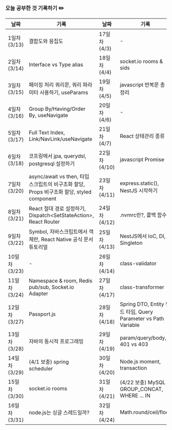 ### 오늘 공부한 것 기록하기 ✏️

| 날짜 | 기록 | 날짜 | 기록 |
| --- | --- | --- | --- |
| 1일차 (3/13) | 결합도와 응집도 | 17일차 (4/3) | - |
| 2일차 (3/14) | Interface vs Type alias | 18일차 (4/4) | socket.io rooms & sids |
| 3일차 (3/15) | 페이징 처리 쿼리문, 쿼리 파라미터 사용하기, useParams | 19일차 (4/5) | javascript 반복문 총 정리 |
| 4일차 (3/16) | Group By/Having/Order By, useNavigate | 20일차 (4/6) | - |
| 5일차 (3/17) | Full Text Index, Link/NavLink/useNavigate | 21일차 (4/7) | React 상태관리 종류 |
| 6일차 (3/18) | 코프링에서 jpa, querydsl, postgresql 설정하기 | 22일차 (4/10) | javascript Promise |
| 7일차 (3/20) | async/await vs then, 타입스크립트의 비구조화 할당, Props 비구조화 할당, styled component | 23일차 (4/11) | express.static(), NestJS 시작하기 |
| 8일차 (3/21) | React 절대 경로 설정하기, Dispatch<SetStateAction<T>>, React Router | 24일차 (4/12) | .nvmrc란?, 콜백 함수 |
| 9일차 (3/22) | Symbol, 자바스크립트에서 객체란, React Native 공식 문서 튜토리얼 | 25일차 (4/13) | NestJS에서 IoC, DI, Singleton |
| 10일차 (3/23) | - | 26일차 (4/14) | class-validator |
| 11일차 (3/24) | Namespace & room, Redis pub/sub, Socket.io Adapter | 27일차 (4/17) | class-transformer |
| 12일차 (3/27) | Passport.js | 28일차 (4/18) | Spring DTO, Entity 필드 타입, Query Parameter vs Path Variable |
| 13일차 (3/28) | 자바의 동시적 프로그래밍 | 29일차 (4/19) | param/query/body, 401 vs 403 |
| 14일차 (3/29) | (4/1 보충) spring scheduler | 30일차 (4/20) | Node.js moment, transaction |
| 15일차 (3/30) | socket.io rooms | 31일차 (4/21) | (4/22 보충) MySQL GROUP_CONCAT, WHERE ... IN |
| 16일차 (3/31) | node.js는 싱글 스레드일까? | 32일차 (4/24) | Math.round/ceil/floor |